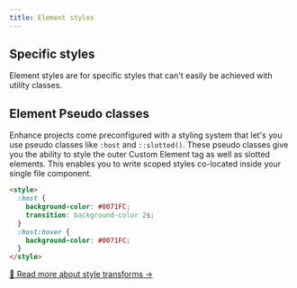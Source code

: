 ```yaml
---
title: Element styles
---
```


## Specific styles
Element styles are for specific styles that can't easily be achieved with utility classes.

## Element Pseudo classes
Enhance projects come preconfigured with a styling system that let's you use pseudo classes like `:host` and `::slotted()`.
These pseudo classes give you the ability to style the outer Custom Element tag as well as slotted elements. This enables you to write scoped styles co-located inside your single file component.

```html
<style>
  :host {
    background-color: #0071FC;
    transition: background-color 2s;
  }
  :host:hover {
    background-color: #0071FC;
  }
</style>
```

[🦾 Read more about style transforms →](/docs/learn/features/transforms/css-transforms)


